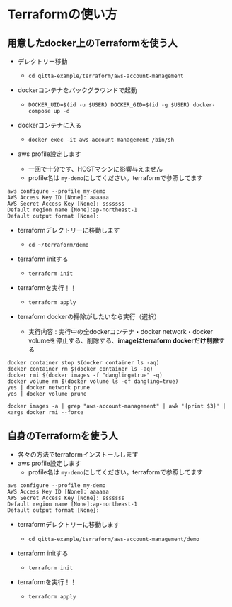 # Terraformの使い方

## 用意したdocker上のTerraformを使う人
- デレクトリー移動
  - `cd qitta-example/terraform/aws-account-management`
- dockerコンテナをバックグラウンドで起動
  - `DOCKER_UID=$(id -u $USER) DOCKER_GID=$(id -g $USER) docker-compose up -d`

- dockerコンテナに入る
  - `docker exec -it aws-account-management /bin/sh`

- aws profile設定します
  - 一回で十分です、HOSTマシンに影響与えません
  - profile名は `my-demo`にしてください。terraformで参照してます
```
aws configure --profile my-demo
AWS Access Key ID [None]: aaaaaa
AWS Secret Access Key [None]: sssssss
Default region name [None]:ap-northeast-1
Default output format [None]:
```

- terraformデレクトリーに移動します
  - `cd ~/terraform/demo`

- terraform initする
  - `terraform init`

- terraformを実行！！
  - `terraform apply`

- terraform dockerの掃除がしたいなら実行（選択）
  - 実行内容 : 実行中の全dockerコンテナ・docker network・docker volumeを停止する、削除する、**imageはterraform dockerだけ削除**する
```
docker container stop $(docker container ls -aq)
docker container rm $(docker container ls -aq)
docker rmi $(docker images -f "dangling=true" -q)
docker volume rm $(docker volume ls -qf dangling=true)
yes | docker network prune
yes | docker volume prune

docker images -a | grep "aws-account-management" | awk '{print $3}' | xargs docker rmi --force
```


## 自身のTerraformを使う人
- 各々の方法でterraformインストールします
- aws profile設定します
  - profile名は `my-demo`にしてください。terraformで参照してます
```
aws configure --profile my-demo
AWS Access Key ID [None]: aaaaaa
AWS Secret Access Key [None]: sssssss
Default region name [None]:ap-northeast-1
Default output format [None]:
```

- terraformデレクトリーに移動します
  - `cd qitta-example/terraform/aws-account-management/demo`

- terraform initする
  - `terraform init`

- terraformを実行！！
  - `terraform apply`